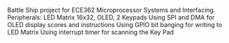 Battle Ship project for ECE362 Microprocessor Systems and Interfacing.
Peripherals: LED Matrix 16x32, OLED, 2 Keypads
Using SPI and DMA for OLED display scores and instructions
Using GPIO bit banging for writing to LED Matrix
Using interrupt timer for scanning the Key Pad

